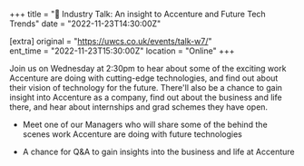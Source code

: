 +++
title = "🎤 Industry Talk: An insight to Accenture and Future Tech Trends"
date = "2022-11-23T14:30:00Z"

[extra]
original = "https://uwcs.co.uk/events/talk-w7/"    
ent_time = "2022-11-23T15:30:00Z"
location = "Online"
+++

Join us on Wednesday at 2:30pm to hear about some of the exciting work Accenture are doing with cutting-edge technologies, and find out about their vision of technology for the future.  There'll also be a chance to gain insight into Accenture as a company, find out about the business and life there, and hear about internships and grad schemes they have open.

- Meet one of our Managers who will share some of the behind the scenes work Accenture are doing with future technologies

- A chance for Q&A to gain insights into the business and life at Accenture
